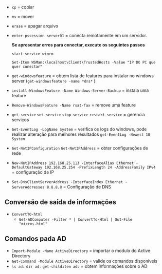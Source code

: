 * ``` cp ```  = copiar
* ``` mv ```  = mover
* ``` erase ``` = apagar arquivo
* ``` enter-pssession server01 ```  = conecta remotamente em um servidor.
  
  **Se apresentar erros para conectar, execute os seguintes passos**

  ``` start-service winrm ``` 

  ``` Set-Item WSMan:\localhost\Client\TrustedHosts -Value "IP DO PC que quer conectar" ``` 

* ``` get-windowsfeature ```  = obtem lista de features para instalar no windows server (``` get-windowsfeature -name *dns* ``` )
* ``` install-WindowsFeature -Name Windows-Server-Backup ``` = instala uma feature
* ``` Remove-WindowsFeature -Name rsat-fax ```  = remove uma feature
* ``` get-service ```  ``` set-service ```  ``` stop-service ``` ``` restart-service ```  = gerencia serviços
* ``` Get-EventLog -LogName System ```  = verifica os logs do windows, pode realizar alteração para melhores resultados ``` get-EventLog -Newest 10 System ``` 
* ``` Get-NetIPConfiguration ```  ``` Get-NetIPAddress ``` = obter configurações de rede
* ``` New-NetIPAddress 192.168.25.113 -InterfaceAlias Ethernet -DefaultGateway 192.168.25.254 -PrefixLength 24 -AddressFamily IPv4 ```  = configuração de IP
* ``` Set-DnsClientServerAddress -InterfaceIndex Ethernet -ServerAddresses 8.8.8.8 ```  = Configuração de DNS

## Conversão de saída de informações

* ``` ConvertTO-html ``` 
  * ``` Get-ADComputer -Filter * | ConvertTo-Html | Out-File "micros.html" ``` 
## Comandos pada AD

* ``` Import-Module -Name ActiveDirectory ``` = importar o modulo do Active Directory
* ``` Get-Command -Module ActiveDirectory ``` = valide os comandos disponiveis 
* ``` ls ad: ``` ``` dir ad: ``` ``` get-childiten ad: ```  = obtem informações sobre o AD